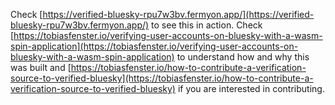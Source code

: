 Check [https://verified-bluesky-rpu7w3bv.fermyon.app/](https://verified-bluesky-rpu7w3bv.fermyon.app/) to see this in action. Check [https://tobiasfenster.io/verifying-user-accounts-on-bluesky-with-a-wasm-spin-application](https://tobiasfenster.io/verifying-user-accounts-on-bluesky-with-a-wasm-spin-application) to understand how and why this was built and [https://tobiasfenster.io/how-to-contribute-a-verification-source-to-verified-bluesky](https://tobiasfenster.io/how-to-contribute-a-verification-source-to-verified-bluesky) if you are interested in contributing.
